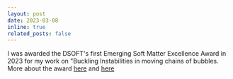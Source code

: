 ```yaml
---
layout: post
date: 2023-03-08
inline: true
related_posts: false
---
```

I was awarded the DSOFT's first Emerging Soft Matter Excellence Award in 2023 for my work on "Buckling Instabilities in moving chains of bubbles. More about the award [here](https://engage.aps.org/dsoft/honors/esme-award) and [here](https://physics.mcmaster.ca/emerging-soft-matter-excellence-esme-awarded-to-carmen-lee/)
